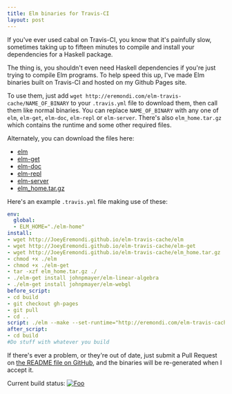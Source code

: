 ```yaml
---
title: Elm binaries for Travis-CI
layout: post
---
```


If you've ever used cabal on Travis-CI, you know that it's painfully slow, sometimes taking
up to fifteen minutes to compile and install your dependencies for a Haskell package.

The thing is, you shouldn't even need Haskell dependencies if you're just trying to compile Elm programs.
To help speed this up, I've made Elm binaries built on Travis-CI and hosted on my Github Pages site.

To use them, just add `wget http://eremondi.com/elm-travis-cache/NAME_OF_BINARY` to your `.travis.yml` file
to download them, then call them like normal binaries.
You can replace `NAME_OF_BINARY` with any one of `elm`, `elm-get`, `elm-doc`, `elm-repl` or `elm-server`.
There's also `elm_home.tar.gz` which contains the runtime and some other required files.

Alternately, you can download the files here:

* [elm](http://eremondi.com/elm-travis-cache/elm)
* [elm-get](http://eremondi.com/elm-travis-cache/elm-get)
* [elm-doc](http://eremondi.com/elm-travis-cache/elm-doc)
* [elm-repl](http://eremondi.com/elm-travis-cache/elm-repl)
* [elm-server](http://eremondi.com/elm-travis-cache/elm-server)
* [elm_home.tar.gz](http://eremondi.com/elm-travis-cache/elm_home.tar.gz)

Here's an example `.travis.yml` file making use of these:

```yaml
env:
  global:
  - ELM_HOME="./elm-home"
install:
- wget http://JoeyEremondi.github.io/elm-travis-cache/elm
- wget http://JoeyEremondi.github.io/elm-travis-cache/elm-get
- wget http://JoeyEremondi.github.io/elm-travis-cache/elm_home.tar.gz
- chmod +x ./elm
- chmod +x ./elm-get
- tar -xzf elm_home.tar.gz ./
- ./elm-get install johnpmayer/elm-linear-algebra
- ./elm-get install johnpmayer/elm-webgl
before_script:
- cd build
- git checkout gh-pages
- git pull
- cd ..
script: ./elm --make --set-runtime="http://eremondi.com/elm-travis-cache/elm-runtime.js" ObjTest.elm
after_script:
- cd build
#Do stuff with whatever you build
```

If there's ever a problem, or they're out of date, just submit a Pull Request on 
[the README file on GitHub](https://github.com/JoeyEremondi/elm-travis-cache/blob/master/README.md),
and the binaries will be re-generated when I accept it.

Current build status: [![Foo](https://travis-ci.org/JoeyEremondi/elm-travis-cache.svg)](https://travis-ci.org/JoeyEremondi/elm-travis-cache)
